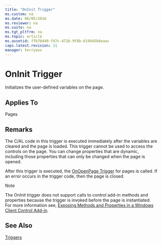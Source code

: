 ```yaml
---
title: "OnInit Trigger"
ms.custom: na
ms.date: 06/05/2016
ms.reviewer: na
ms.suite: na
ms.tgt_pltfrm: na
ms.topic: article
ms.assetid: ffb70449-fd7c-4726-9f8b-619445b8eaac
caps.latest.revision: 11
manager: terryaus
---
```

# OnInit Trigger
Initializes the user\-defined variables on the page.  
  
## Applies To  
 Pages  
  
## Remarks  
 The C\/AL code in this trigger is executed immediately after the variables are cleared and the page is loaded. This trigger cannot be used to access the controls on the page. You can change properties that are dynamic, including those properties that can only be changed when the page is opened.  
  
 After this trigger is executed, the [OnOpenPage Trigger](OnOpenPage-Trigger.md) for pages is called. If an error occurs in the trigger code, then the page is closed.  
  
> [!NOTE]  
>  The OnInit trigger does not support calls to control add\-in methods and properties because the trigger is invoked before the page is instantiated. For more information see, [Exposing Methods and Properties in a Windows Client Control Add\-in](Exposing-Methods-and-Properties-in-a-Windows-Client-Control-Add-in.md).  
  
## See Also  
 [Triggers](Triggers.md)